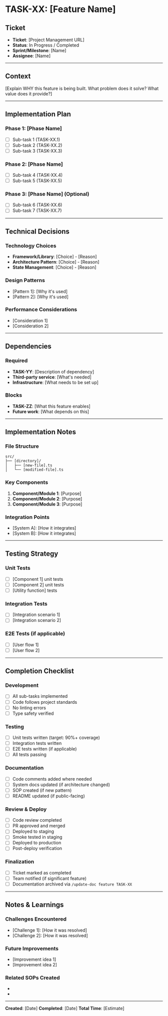 # TASK-XX: [Feature Name]

## Ticket
- **Ticket**: [Project Management URL]
- **Status**: In Progress / Completed
- **Sprint/Milestone**: [Name]
- **Assignee**: [Name]

---

## Context

[Explain WHY this feature is being built. What problem does it solve? What value does it provide?]

---

## Implementation Plan

### Phase 1: [Phase Name]
- [ ] Sub-task 1 (TASK-XX.1)
- [ ] Sub-task 2 (TASK-XX.2)
- [ ] Sub-task 3 (TASK-XX.3)

### Phase 2: [Phase Name]
- [ ] Sub-task 4 (TASK-XX.4)
- [ ] Sub-task 5 (TASK-XX.5)

### Phase 3: [Phase Name] (Optional)
- [ ] Sub-task 6 (TASK-XX.6)
- [ ] Sub-task 7 (TASK-XX.7)

---

## Technical Decisions

### Technology Choices
- **Framework/Library**: [Choice] - [Reason]
- **Architecture Pattern**: [Choice] - [Reason]
- **State Management**: [Choice] - [Reason]

### Design Patterns
- [Pattern 1]: [Why it's used]
- [Pattern 2]: [Why it's used]

### Performance Considerations
- [Consideration 1]
- [Consideration 2]

---

## Dependencies

### Required
- **TASK-YY**: [Description of dependency]
- **Third-party service**: [What's needed]
- **Infrastructure**: [What needs to be set up]

### Blocks
- **TASK-ZZ**: [What this feature enables]
- **Future work**: [What depends on this]

---

## Implementation Notes

### File Structure
```
src/
├── [directory]/
│   ├── [new-file].ts
│   └── [modified-file].ts
```

### Key Components
1. **Component/Module 1**: [Purpose]
2. **Component/Module 2**: [Purpose]
3. **Component/Module 3**: [Purpose]

### Integration Points
- [System A]: [How it integrates]
- [System B]: [How it integrates]

---

## Testing Strategy

### Unit Tests
- [ ] [Component 1] unit tests
- [ ] [Component 2] unit tests
- [ ] [Utility function] tests

### Integration Tests
- [ ] [Integration scenario 1]
- [ ] [Integration scenario 2]

### E2E Tests (if applicable)
- [ ] [User flow 1]
- [ ] [User flow 2]

---

## Completion Checklist

### Development
- [ ] All sub-tasks implemented
- [ ] Code follows project standards
- [ ] No linting errors
- [ ] Type safety verified

### Testing
- [ ] Unit tests written (target: 90%+ coverage)
- [ ] Integration tests written
- [ ] E2E tests written (if applicable)
- [ ] All tests passing

### Documentation
- [ ] Code comments added where needed
- [ ] System docs updated (if architecture changed)
- [ ] SOP created (if new pattern)
- [ ] README updated (if public-facing)

### Review & Deploy
- [ ] Code review completed
- [ ] PR approved and merged
- [ ] Deployed to staging
- [ ] Smoke tested in staging
- [ ] Deployed to production
- [ ] Post-deploy verification

### Finalization
- [ ] Ticket marked as completed
- [ ] Team notified (if significant feature)
- [ ] Documentation archived via `/update-doc feature TASK-XX`

---

## Notes & Learnings

### Challenges Encountered
- [Challenge 1]: [How it was resolved]
- [Challenge 2]: [How it was resolved]

### Future Improvements
- [Improvement idea 1]
- [Improvement idea 2]

### Related SOPs Created
- [SOP 1]: [Link]
- [SOP 2]: [Link]

---

**Created**: [Date]
**Completed**: [Date]
**Total Time**: [Estimate]
